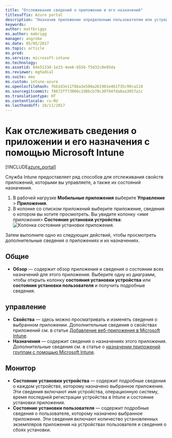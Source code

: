 ```yaml
---
title: "Отслеживание сведений о приложении и его назначений"
titlesuffix: Azure portal
description: "Назначив приложение определенным пользователям или устройствам, используйте эту информацию для отслеживания состояния приложения.\""
keywords: 
author: mattbriggs
ms.author: mabrigg
manager: angrobe
ms.date: 05/05/2017
ms.topic: article
ms.prod: 
ms.service: microsoft-intune
ms.technology: 
ms.assetid: 64e5133d-1e23-4ee6-b556-f5d32c0e95da
ms.reviewer: mghadial
ms.suite: ems
ms.custom: intune-azure
ms.openlocfilehash: fbb1d3e11f8ba3e508a261981e461f35c99ca110
ms.sourcegitcommit: f8672ff73066c2d8bcb78c30f84fda8aa3057a1c
ms.translationtype: HT
ms.contentlocale: ru-RU
ms.lasthandoff: 10/11/2017
---
```

# <a name="how-to-monitor-app-information-and-assignments-with-microsoft-intune"></a>Как отслеживать сведения о приложении и его назначения с помощью Microsoft Intune

[!INCLUDE[azure_portal](./includes/azure_portal.md)]

Служба Intune предоставляет ряд способов для отслеживания свойств приложений, которыми вы управляете, а также их состояний назначения.

1. В рабочей нагрузке **Мобильные приложения** выберите **Управление** > **Приложения**.
2. В колонке со списком приложений выберите приложение, сведения о котором вы хотите просмотреть. Вы увидите колонку <*имя приложения*> **Состояние установки устройства**: ![Колонка состояния установки приложения](./media/monitor-apps.png).

Затем выполните одно из следующих действий, чтобы просмотреть дополнительные сведения о приложениях и их назначениях.

## <a name="general"></a>Общие

- **Обзор** — содержит обзор приложения и сведения о состоянии всех назначений для этого приложения. Выберите одну из диаграмм, чтобы открыть колонку **состояния установки устройства** или **состояния установки пользователя** и получить подробные сведения.

## <a name="manage"></a>управление

- **Свойства** — здесь можно просматривать и изменять сведения о выбранном приложении. Дополнительные сведения о свойствах приложений см. в статье [Добавление веб-приложения в Microsoft Intune](apps-add.md).
- **Назначения** — содержит сведения о назначениях этого приложения. Дополнительные сведения см. в статье о [назначении приложений группам с помощью Microsoft Intune](apps-deploy.md).

## <a name="monitor"></a>Монитор

- **Состояние установки устройства** — содержит подробные сведения о каждом устройстве, которому назначено выбранное приложение. Эти сведения включают имя устройства, операционную систему, время последней регистрации устройства в Intune и состояние установки приложения.
- **Состояние установки пользователя** — содержит подробные сведения о пользователе, которому назначено выбранное приложение. Эти сведения включают количество установленных экземпляров приложения на устройствах пользователя и сведения о сбоях установки.